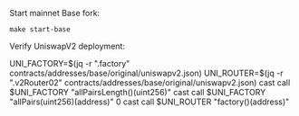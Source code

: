 Start mainnet Base fork:

`make start-base`

Verify UniswapV2 deployment:

UNI_FACTORY=$(jq -r ".factory" contracts/addresses/base/original/uniswapv2.json)
UNI_ROUTER=$(jq -r ".v2Router02" contracts/addresses/base/original/uniswapv2.json)
cast call $UNI_FACTORY "allPairsLength()(uint256)"
cast call $UNI_FACTORY "allPairs(uint256)(address)" 0
cast call $UNI_ROUTER "factory()(address)"